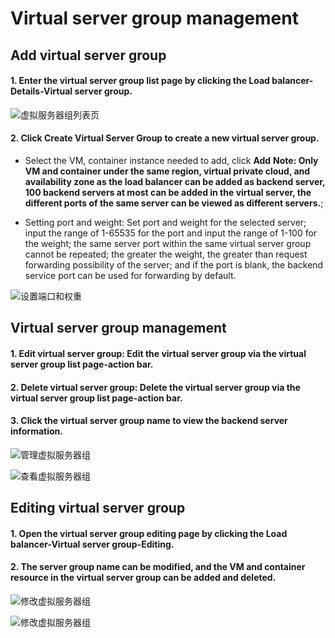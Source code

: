 # Virtual server group management

## Add virtual server group

#### 1. Enter the virtual server group list page by clicking the Load balancer-Details-Virtual server group.
![虚拟服务器组列表页](../../../../image/Networking/NLB/NLB-VSList.png)

#### 2. Click **Create Virtual Server Group** to create a new virtual server group.

- Select the VM, container instance needed to add, click **Add** **Note: Only VM and container under the same region, virtual private cloud, and availability zone as the load balancer can be added as backend server, 100 backend servers at most can be added in the virtual server, the different ports of the same server can be viewed as different servers.**;

- Setting port and weight: Set port and weight for the selected server; input the range of 1-65535 for the port and input the range of 1-100 for the weight; the same server port within the same virtual server group cannot be repeated; the greater the weight, the greater than request forwarding possibility of the server; and if the port is blank, the backend service port can be used for forwarding by default.	

![设置端口和权重](../../../../image/Networking/NLB/NLB-TGAddTargets.png)

## Virtual server group management

#### 1. Edit virtual server group: Edit the virtual server group via the virtual server group list page-action bar.

#### 2. Delete virtual server group: Delete the virtual server group via the virtual server group list page-action bar.

#### 3. Click the virtual server group name to view the backend server information.

![管理虚拟服务器组](../../../../image/Networking/NLB/NLB-TGDetailEntrance.png)

![查看虚拟服务器组](../../../../image/Networking/NLB/NLB-TGDetail.png)
		
## Editing virtual server group

#### 1. Open the virtual server group editing page by clicking the Load balancer-Virtual server group-Editing.

#### 2. The server group name can be modified, and the VM and container resource in the virtual server group can be added and deleted.

![修改虚拟服务器组](../../../../image/Networking/NLB/NLB-TGEditEntrance.png)

![修改虚拟服务器组](../../../../image/Networking/NLB/NLB-TGEdit.png)
		
